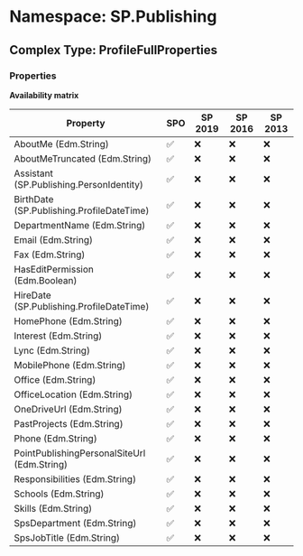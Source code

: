 # Namespace: SP.Publishing

## Complex Type: ProfileFullProperties

### Properties

**Availability matrix**

Property | SPO | SP 2019 | SP 2016 | SP 2013
----------|-----|---------|---------|--------
AboutMe (Edm.String) | ✅ | ❌ | ❌ | ❌
AboutMeTruncated (Edm.String) | ✅ | ❌ | ❌ | ❌
Assistant (SP.Publishing.PersonIdentity) | ✅ | ❌ | ❌ | ❌
BirthDate (SP.Publishing.ProfileDateTime) | ✅ | ❌ | ❌ | ❌
DepartmentName (Edm.String) | ✅ | ❌ | ❌ | ❌
Email (Edm.String) | ✅ | ❌ | ❌ | ❌
Fax (Edm.String) | ✅ | ❌ | ❌ | ❌
HasEditPermission (Edm.Boolean) | ✅ | ❌ | ❌ | ❌
HireDate (SP.Publishing.ProfileDateTime) | ✅ | ❌ | ❌ | ❌
HomePhone (Edm.String) | ✅ | ❌ | ❌ | ❌
Interest (Edm.String) | ✅ | ❌ | ❌ | ❌
Lync (Edm.String) | ✅ | ❌ | ❌ | ❌
MobilePhone (Edm.String) | ✅ | ❌ | ❌ | ❌
Office (Edm.String) | ✅ | ❌ | ❌ | ❌
OfficeLocation (Edm.String) | ✅ | ❌ | ❌ | ❌
OneDriveUrl (Edm.String) | ✅ | ❌ | ❌ | ❌
PastProjects (Edm.String) | ✅ | ❌ | ❌ | ❌
Phone (Edm.String) | ✅ | ❌ | ❌ | ❌
PointPublishingPersonalSiteUrl (Edm.String) | ✅ | ❌ | ❌ | ❌
Responsibilities (Edm.String) | ✅ | ❌ | ❌ | ❌
Schools (Edm.String) | ✅ | ❌ | ❌ | ❌
Skills (Edm.String) | ✅ | ❌ | ❌ | ❌
SpsDepartment (Edm.String) | ✅ | ❌ | ❌ | ❌
SpsJobTitle (Edm.String) | ✅ | ❌ | ❌ | ❌
